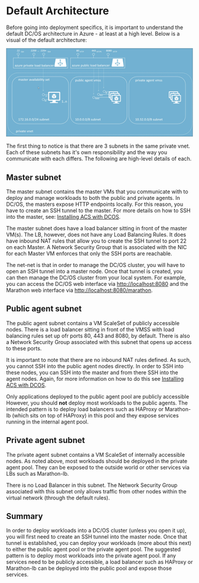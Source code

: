 # Default Architecture
Before going into deployment specifics, it is important to understand the default DC/OS architecture in Azure - at least at a high level.  Below is a visual of the default architecture:

![Default DC/OS Architecture](https://raw.githubusercontent.com/robbagby/dcos-primer/master/images/dcos-reference-architecture.jpg)

The first thing to notice is that there are 3 subnets in the same private vnet.  Each of these subnets has it's own responsibility and the way you communicate with each differs.  The following are high-level details of each.
## Master subnet
The master subnet contains the master VMs that you communicate with to deploy and manage workloads to both the public and private agents.  In DC/OS, the masters expose HTTP endpoints locally.  For this reason, you have to create an SSH tunnel to the master.  For more details on how to SSH into the master, see: [Installing ACS with DCOS](http://www.deveducate.com/Module/1015).

The master subnet does have a load balancer sitting in front of the master VM(s).  The LB, however, does not have any Load Balancing Rules.  It does have inbound NAT rules that allow you to create the SSH tunnel to port 22 on each Master.  A Network Security Group that is associated with the NIC for each Master VM enforces that only the SSH ports are reachable.

The net-net is that in order to manage the DC/OS cluster, you will have to open an SSH tunnel into a master node.  Once that tunnel is created, you can then manage the  DC/OS cluster from your local system.  For example, you can access the DC/OS web interface via <http://localhost:8080> and the Marathon web interface via <http://localhost:8080/marathon>.
## Public agent subnet
The public agent subnet contains a VM ScaleSet of publicly accessible nodes.  There is a load balancer sitting in front of the VMSS with load balancing rules set up ofr ports 80, 443 and 8080, by default.  There is also a Network Security Group associated with this subnet that opens up access to these ports.

 It is important to note that there are no inbound NAT rules defined.  As such, you cannot SSH into the public agent nodes directly.  In order to SSH into these nodes, you can SSH into the master and from there SSH into the agent nodes.  Again, for more information on how to do this see  [Installing ACS with DCOS](http://www.deveducate.com/Module/1015).

Only applications deployed to the public agent pool are publicly accessible  However, you should **not** deploy most workloads to the public agents.  The intended pattern is to deploy load balancers such as HAProxy or Marathon-lb (which sits on top of HAProxy) in this pool and they expose services running in the internal agent pool.
## Private agent subnet
The private agent subnet contains a VM ScaleSet of internally accessible nodes.  As noted above, most workloads should be deployed in the private agent pool.  They can be exposed to the outside world or other services via LBs such as Marathon-lb.

There is no Load Balancer in this subnet.  The Network Security Group associated with this subnet only allows traffic from other nodes within the virtual network (through the default rules).

## Summary
In order to deploy workloads into a DC/OS cluster (unless you open it up), you will first need to create an SSH tunnel into the master node.  Once that tunnel is established, you can deploy your workloads (more about this next) to either the public agent pool or the private agent pool.  The suggested pattern is to deploy most workloads into the private agent pool.  If any services need to be publicly accessible, a load balancer such as HAProxy or Marathon-lb can be deployed into the public pool and expose those services.